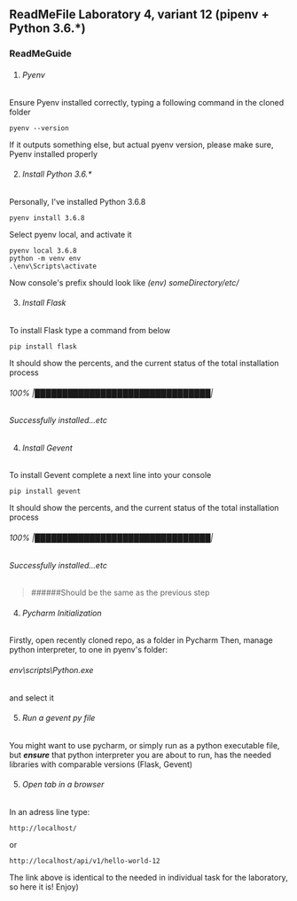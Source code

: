 ReadMeFile
Laboratory 4, variant 12 (pipenv + Python 3.6.*)
-------------


### ReadMeGuide

1. ###### Pyenv
Ensure Pyenv installed correctly, typing a following command in the cloned folder
```
pyenv --version
```
If it outputs something else, but actual pyenv version, please make sure, Pyenv installed properly

2. ###### Install Python 3.6.*
Personally, I've installed Python 3.6.8
```
pyenv install 3.6.8
```
Select pyenv local, and activate it
```
pyenv local 3.6.8
python -m venv env
.\env\Scripts\activate
```
Now console's prefix should look like
_(env)_ *someDirectory/etc/*

3. ###### Install Flask 
To install Flask type a command from below
```
pip install flask
```
It should show the percents, and the current status of the total installation process
###### 100% |████████████████████████████████|
###### Successfully installed...etc

4. ###### Install Gevent
To install Gevent complete a next line into your console
```
pip install gevent
```
It should show the percents, and the current status of the total installation process
###### 100% |████████████████████████████████|
###### Successfully installed...etc
> ######Should be the same as the previous step

4. ###### Pycharm Initialization
Firstly, open recently cloned repo, as a folder in Pycharm
Then, manage python interpreter, to one in pyenv's folder:
###### env\scripts\Python.exe
and select it

5. ###### Run a gevent py file
You might want to use pycharm, or simply run as a python executable file, but **_ensure_** that python interpreter you are about to run, has the needed libraries with comparable versions (Flask, Gevent)

5. ###### Open tab in a browser
In an adress line type:
```
http://localhost/
```
or
```
http://localhost/api/v1/hello-world-12
```
The link above is identical to the needed in individual task for the laboratory, so here it is!
Enjoy)
